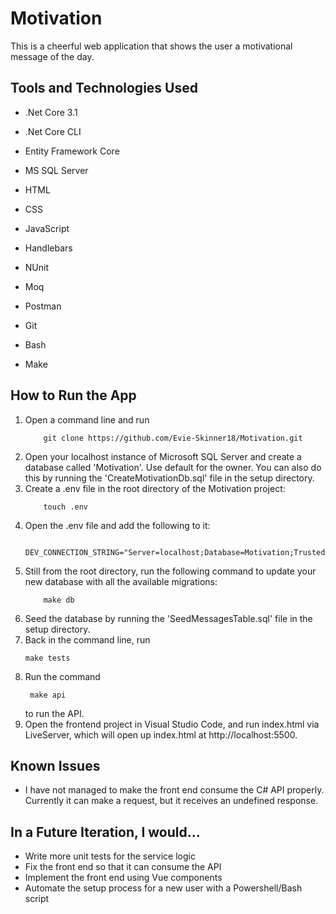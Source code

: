 # Motivation

This is a cheerful web application that shows the user a motivational message of the day.

## Tools and Technologies Used
- .Net Core 3.1
- .Net Core CLI
- Entity Framework Core
- MS SQL Server

- HTML
- CSS
- JavaScript
- Handlebars

- NUnit
- Moq
- Postman
- Git
- Bash
- Make


## How to Run the App
1. Open a command line and run
    ```
        git clone https://github.com/Evie-Skinner18/Motivation.git
    ```
2. Open your localhost instance of Microsoft SQL Server and create a database called 'Motivation'. Use default for the owner. You can also do this by running the 'CreateMotivationDb.sql' file in the setup directory.
3. Create a .env file in the root directory of the Motivation project:
    ```
        touch .env
    ```
4. Open the .env file and add the following to it:
    ```
        DEV_CONNECTION_STRING="Server=localhost;Database=Motivation;Trusted_Connection=True;"
    ```
5. Still from the root directory, run the following command to update your new database with all the available migrations:
    ```
        make db
    ```
6. Seed the database by running the 'SeedMessagesTable.sql' file in the setup directory.
7. Back in the command line, run
	```
	make tests
	```
8. Run the command
   ```
	make api
   ```
   to run the API.
9. Open the frontend project in Visual Studio Code, and run index.html via LiveServer, which will open up index.html at http://localhost:5500.

## Known Issues
- I have not managed to make the front end consume the C# API properly. Currently it can make a request, but it receives an undefined response.



## In a Future Iteration, I would...
- Write more unit tests for the service logic
- Fix the front end so that it can consume the API
- Implement the front end using Vue components
- Automate the setup process for a new user with a Powershell/Bash script

